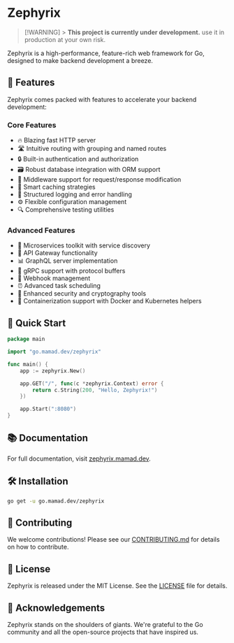 # Zephyrix

> [!WARNING] > **This project is currently under development.**
> use it in production at your own risk.

Zephyrix is a high-performance, feature-rich web framework for Go, designed to make backend development a breeze.

## 🚀 Features

Zephyrix comes packed with features to accelerate your backend development:

### Core Features

- 🔥 Blazing fast HTTP server
- 🛣️ Intuitive routing with grouping and named routes
- 🔒 Built-in authentication and authorization
- 🗃️ Robust database integration with ORM support
- 🚦 Middleware support for request/response modification
- 🧠 Smart caching strategies
- 📝 Structured logging and error handling
- ⚙️ Flexible configuration management
- 🔍 Comprehensive testing utilities

### Advanced Features

- 🔌 Microservices toolkit with service discovery
- 🌉 API Gateway functionality
- 📊 GraphQL server implementation
- 🚰 gRPC support with protocol buffers
- 📡 Webhook management
- ⏰ Advanced task scheduling
- 🔐 Enhanced security and cryptography tools
- 🐳 Containerization support with Docker and Kubernetes helpers

## 🏁 Quick Start

```go
package main

import "go.mamad.dev/zephyrix"

func main() {
    app := zephyrix.New()

    app.GET("/", func(c *zephyrix.Context) error {
        return c.String(200, "Hello, Zephyrix!")
    })

    app.Start(":8080")
}
```

## 📚 Documentation

For full documentation, visit [zephyrix.mamad.dev](https://zephyrix.mamad.dev).

## 🛠️ Installation

```bash
go get -u go.mamad.dev/zephyrix
```

## 🤝 Contributing

We welcome contributions! Please see our [CONTRIBUTING.md](CONTRIBUTING.md) for details on how to contribute.

## 📜 License

Zephyrix is released under the MIT License. See the [LICENSE](LICENSE) file for details.

## 🙏 Acknowledgements

Zephyrix stands on the shoulders of giants. We're grateful to the Go community and all the open-source projects that have inspired us.

<!--  this is ai generated, it will be updated soon -->
